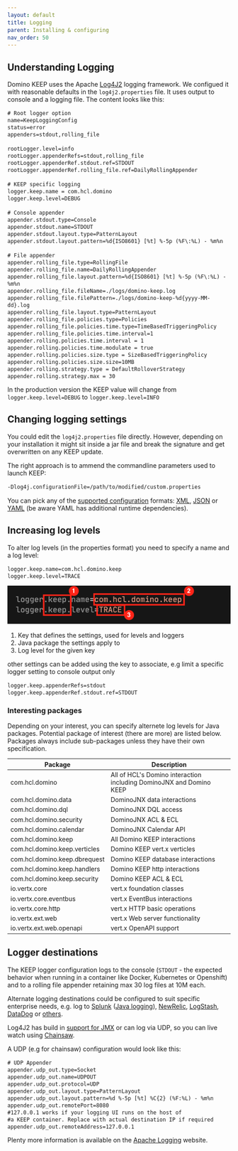 ```yaml
---
layout: default
title: Logging
parent: Installing & configuring
nav_order: 50
---
```


## Understanding Logging

Domino KEEP uses the Apache [Log4J2](https://logging.apache.org/log4j/2.x/) logging framework. We configued it with reasonable defaults in the `log4j2.properties` file. It uses output to console and a logging file. The content looks like this:

```properties
# Root logger option
name=KeepLoggingConfig
status=error
appenders=stdout,rolling_file

rootLogger.level=info
rootLogger.appenderRefs=stdout,rolling_file
rootLogger.appenderRef.stdout.ref=STDOUT
rootLogger.appenderRef.rolling_file.ref=DailyRollingAppender

# KEEP specific logging
logger.keep.name = com.hcl.domino
logger.keep.level=DEBUG

# Console appender
appender.stdout.type=Console
appender.stdout.name=STDOUT
appender.stdout.layout.type=PatternLayout
appender.stdout.layout.pattern=%d{ISO8601} [%t] %-5p (%F\:%L) - %m%n

# File appender
appender.rolling_file.type=RollingFile
appender.rolling_file.name=DailyRollingAppender
appender.rolling_file.layout.pattern=%d{ISO8601} [%t] %-5p (%F\:%L) - %m%n
appender.rolling_file.fileName=./logs/domino-keep.log
appender.rolling_file.filePattern=./logs/domino-keep-%d{yyyy-MM-dd}.log
appender.rolling_file.layout.type=PatternLayout
appender.rolling_file.policies.type=Policies
appender.rolling_file.policies.time.type=TimeBasedTriggeringPolicy
appender.rolling_file.policies.time.interval=1
appender.rolling.policies.time.interval = 1
appender.rolling.policies.time.modulate = true
appender.rolling.policies.size.type = SizeBasedTriggeringPolicy
appender.rolling.policies.size.size=10MB
appender.rolling.strategy.type = DefaultRolloverStrategy
appender.rolling.strategy.max = 30

```

In the production version the KEEP value will change from `logger.keep.level=DEBUG` to `logger.keep.level=INFO`

## Changing logging settings

You could edit the `log4j2.properties` file directly. However, depending on your installation it might sit inside a jar file and break the signature and get overwritten on any KEEP update.

The right approach is to ammend the commandline parameters used to launch KEEP:

```bash
-Dlog4j.configurationFile=/path/to/modified/custom.properties
```

You can pick any of the [supported configuration](https://logging.apache.org/log4j/2.x/manual/configuration.html) formats: [XML](https://logging.apache.org/log4j/2.x/manual/configuration.html#XML), [JSON](https://logging.apache.org/log4j/2.x/manual/configuration.html#JSON) or [YAML](https://logging.apache.org/log4j/2.x/manual/configuration.html#YAML) (be aware YAML has additional runtime dependencies).

## Increasing log levels

To alter log levels (in the properties format) you need to specify a name and a log level:

```properties
logger.keep.name=com.hcl.domino.keep
logger.keep.level=TRACE
```

![DebugSettings](../assets/images/debugSettings.png)

1. Key that defines the settings, used for levels and loggers
2. Java package the settings apply to
3. Log level for the given key

other settings can be added using the key to associate, e.g limit a specific logger setting to console output only

```properties
logger.keep.appenderRefs=stdout
logger.keep.appenderRef.stdout.ref=STDOUT
```

### Interesting packages

Depending on your interest, you can specify alternete log levels for Java packages. Potential package of interest (there are more) are listed below. Packages always include sub-packages unless they have their own specification.

| Package                       | Description                                                         |
| ----------------------------- | ------------------------------------------------------------------- |
| com.hcl.domino                | All of HCL's Domino interaction including DominoJNX and Domino KEEP |
| com.hcl.domino.data           | DominoJNX data interactions                                         |
| com.hcl.domino.dql            | DominoJNX DQL access                                                |
| com.hcl.domino.security       | DominoJNX ACL & ECL                                                 |
| com.hcl.domino.calendar       | DominoJNX Calendar API                                              |
| com.hcl.domino.keep           | All Domino KEEP interactions                                        |
| com.hcl.domino.keep.verticles | Domino KEEP vert.x verticles                                        |
| com.hcl.domino.keep.dbrequest | Domino KEEP database interactions                                   |
| com.hcl.domino.keep.handlers  | Domino KEEP http interactions                                       |
| com.hcl.domino.keep.security  | Domino KEEP ACL & ECL                                               |
| io.vertx.core                 | vert.x foundation classes                                           |
| io.vertx.core.eventbus        | vert.x EventBus interactions                                        |
| io.vertx.core.http            | vert.x HTTP basic operations                                        |
| io.vertx.ext.web              | vert.x Web server functionality                                     |
| io.vertx.ext.web.openapi      | vert.x OpenAPI support                                              |

## Logger destinations

The KEEP logger configuration logs to the console (`STDOUT` - the expected behavior when running in a container like Docker, Kubernetes or Openshift) and to a rolling file appender retaining max 30 log files at 10M each.

Alternate logging destinations could be configured to suit specific enterprise needs, e.g. log to [Splunk](https://www.splunk.com/) ([Java logging](https://dev.splunk.com/enterprise/docs/devtools/java/logging-java/)), [NewRelic](https://newrelic.com/products/log-management), [LogStash](https://www.elastic.co/logstash/), [DataDog](https://www.datadoghq.com/dg/logs/log-management/) or [others](https://stackify.com/best-log-management-tools/).

Log4J2 has build in [support for JMX](https://logging.apache.org/log4j/2.x/manual/jmx.html#ClientGUI) or can log via UDP, so you can live watch using [Chainsaw](https://logging.apache.org/chainsaw/2.x/).

A UDP (e.g for chainsaw) configuration would look like this:

```properties
# UDP Appender
appender.udp_out.type=Socket
appender.udp_out.name=UDPOUT
appender.udp_out.protocol=UDP
appender.udp_out.layout.type=PatternLayout
appender.udp_out.layout.pattern=%d %-5p [%t] %C{2} (%F:%L) - %m%n
appender.udp_out.remotePort=8080
#127.0.0.1 works if your logging UI runs on the host of
#a KEEP container. Replace with actual destination IP if required
appender.udp_out.remoteAddress=127.0.0.1
```

Plenty more information is available on the [Apache Logging](https://logging.apache.org/log4j/2.x/index.html) website.
